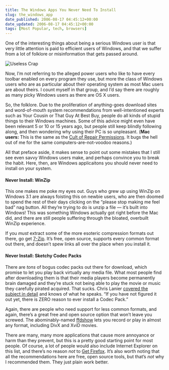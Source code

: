 ```yaml
---
title: The Windows Apps You Never Need To Install
slug: the_windows_app
date_published: 2006-08-17 04:45:12+00:00
date_updated: 2006-08-17 04:45:12+00:00
tags: [Most Popular, tech, browsers]
---
```

One of the interesting things about being a serious Windows user is that very little attention is paid to efficient users of Windows, and that we suffer from a lot of folklore or misinformation that gets passed around.

![Useless Crap](/images/clutterdialog.png)

Now, I’m not referring to the alleged power users who like to have every toolbar enabled on every program they use, but more the class of Windows users who are as particular about their operating system as most Mac users are about theirs. I count myself in that group, and I’d say there are roughly as many picky Windows users as there are OS X users.

So, the folklore. Due to the proliferation of anything-goes download sites and word-of-mouth system recommendations from well-intentioned experts such as Your Cousin or That Guy At Best Buy, people do all kinds of stupid things to their Windows machines. Some of this advice might even have been relevant 5 or 10 or 15 years ago, but people still keep blindly following along, and then wondering why using their PC is so unpleasant. (**Mac users:** This is the same as the [Cult of Repair Permissions](http://daringfireball.net/2004/12/software_update). It bugs the hell out of me for the same computers-are-not-voodoo reasons.)

All that preface aside, it makes sense to point out some mistakes that I still see even savvy Windows users make, and perhaps convince you to break the habit. Here, then, are Windows applicaitons you should never need to install on your system.

#### Never Install: WinZip

This one makes me poke my eyes out. Guys who grew up using WinZip on Windows 3.1 are always foisting this on newbie users, who are then doomed to spend the rest of their days clicking on the “please stop making me feel bad” nag button. All they’re trying to do is unzip a file — it’s built into Windows! This was something Windows actually got right before the Mac did, and there are still people suffering through the bloated, overbuilt WinZip experience.

If you *must* extract some of the more esoteric compression formats out there, go get [7-Zip](http://www.7-zip.org/). It’s free, open source, supports every common format out there, and doesn’t spew links all over the place when you install it.

#### Never Install: Sketchy Codec Packs

There are *tons* of bogus codec packs out there for download, which promise to let you play back virtually any media file. What most people find after downloading them is that their media players become permanently brain damaged and they’re stuck not being able to play the movie or music they carefully pirated acquired. That sucks. Chris Lanier [covered the subject in detail](http://msmvps.com/blogs/chrisl/archive/2004/07/04/9546.aspx) and knows of what he speaks. “If you have not figured it out yet, there is ZERO reason to ever install a Codec Pack.”

Again, there are people who need support for less common formats, and again, there’s a great free and open source option that won’t leave you screwed. The abominably-named [ffdshow](http://sourceforge.net/projects/ffdshow/) lets you record or play in almost any format, including DivX and XviD movies.

There are many, many more applications that cause more annoyance or harm than they prevent, but this is a pretty good starting point for most people. Of course, a lot of people would also include Internet Explorer on this list, and there’s no reason *not* to [Get Firefox](http://pagead2.googlesyndication.com/pagead/iclk?sa=l&amp;num=0&amp;client=ca-ref-pub-0956928739115480&amp;adurl=http://services.google.com/toolbar/firefox%3Fai%3DBsMleAx7kRLCYD5ikpALUsOAk0Z7yF83Cx-0BxY23AQAQASDY_bsESKI5UIPj0QKYAZxKoAG1lcj9A7IBDnd3dy5kYXNoZXMuY29tyAEB2gEbaHR0cDovL3d3dy5kYXNoZXMuY29tL2FuaWwvgAIBlQIfMUgK&amp;ai=BmWIpAx7kRLCYD5ikpALUsOAk0Z7yF83Cx-0BxY23AQAQASDY_bsESKI5UKWOnL4EmAGcSqABtZXI_QOyAQ53d3cuZGFzaGVzLmNvbcgBAdoBG2h0dHA6Ly93d3cuZGFzaGVzLmNvbS9hbmlsL4ACAZUCHzFICg). It’s also worth noting that all the recommendations here are free, open source tools, but that’s *not* why I recommended them. They just plain work better.
